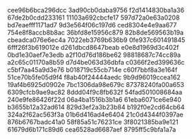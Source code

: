 cee96b6bca296dcc
3ad90cb0daba9756
f2d1414830ba1a36
67de2b0cdd233161
11103a692cbcfe17
597d72a0e63a0208
bd7eaefff1171ad7
9d3e564f06c197d6
ced8304e4e9aa677
754e8f8accb8b8ac
36bfd8e15956c879
82b8de569563b19a
cbeadca076e6ec4a
7022eb3769b636b9
0fe937c601491845
6fff26f3b619012e
d261dbcd8647beab
e0e8d1969d3c402f
0bd1e30aef7e3edb
a2f10d76d186be62
98818687c74cc89a
a2c65c01170a8b59
d7d4be063d36dbfa
c0366f2ed399636c
c5bf7aa45a9d3e76
b018719c55cb714e
c60f7bbf8a3e164f
51ce70b5fe05d9f4
f8ab40f24444aedc
9b9d96019ccea162
19af4b6925d0902e
7bc1306da98e679c
87378240fa00a653
6309cfcb9ae9ac82
8ddd04f9c8fb632f
54fad501008684aa
240e9fe86426f22d
06a4ba1516b3b1a6
61eba6071ce6e940
b3655b12a32ad614
829d3ef2a3b23b84
b192f0e2cd64cb64
324a2f62ac563f3a
01b6d416ad4e6404
21c0d4344f0397ae
876b6767badc41a0
58f85a51c76231ce
3f8021385ba9e121
61679d6b171c89d6
cea6528ad6687aef
8795ff5c9bfa1a7a
